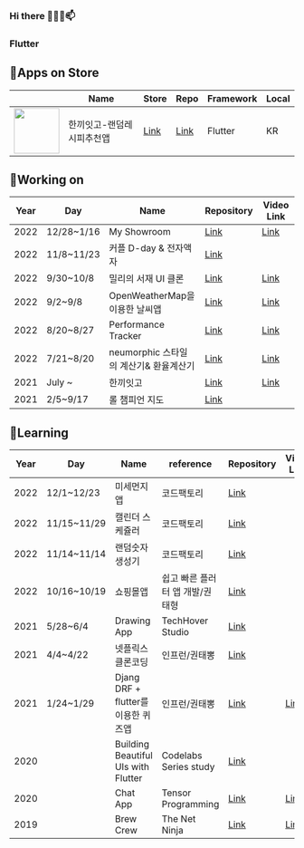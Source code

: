### Hi there 👋🌱🔭📫

### Flutter
## 🛒Apps on Store

|    | Name | Store  | Repo | Framework  | Local |
| ------------- | ------------- | ------------- | ------------- | ------------- | ------------- |
| [<img src="https://user-images.githubusercontent.com/32862869/203456482-55635bf5-43d6-4d7b-b22e-3f35bbb0d46c.png" width="80" height="80"/>](https://play.google.com/store/apps/details?id=com.kangsudal.whateatgo)  | 한끼잇고-랜덤레시피추천앱  | [Link](https://play.google.com/store/apps/details?id=com.kangsudal.whateatgo)  |  [Link](https://github.com/kangsudal/whats_for_dinner) | Flutter  | KR  |





## 🔭Working on

| Year  | Day | Name  | Repository | Video Link  |
| ------------- | ------------- | ------------- | ------------- | ------------- |
| 2022  | 12/28~1/16  | My Showroom  | [Link](https://github.com/kangsudal/my_showroom)  | [Link](https://kangsudal.github.io)  |
| 2022  | 11/8~11/23  | 커플 D-day & 전자액자  | [Link](https://github.com/kangsudal/u_and_i)  |   |
| 2022  | 9/30~10/8  | 밀리의 서재 UI 클론  | [Link](https://github.com/kangsudal/millie)  | [Link](https://kangsudal.tistory.com/entry/%EB%B0%80%EB%A6%AC%EC%9D%98-%EC%84%9C%EC%9E%AC-UI-%ED%81%B4%EB%A1%A0)  |
| 2022  | 9/2~9/8  | OpenWeatherMap을 이용한 날씨앱 | [Link](https://github.com/kangsudal/my_openweather_map) | [Link](https://kangsudal.tistory.com/entry/%EB%82%A0%EC%94%A8%EC%95%B1) |
| 2022  | 8/20~8/27 | Performance Tracker | [Link](https://github.com/kangsudal/performance_tracker)|[Link](https://kangsudal.tistory.com/entry/Performance-Tracker) | 
| 2022  | 7/21~8/20  | neumorphic 스타일의 계산기& 환율계산기 | [Link](https://github.com/kangsudal/calculator_neumorphic) | [Link](https://kangsudal.tistory.com/entry/%EA%B3%84%EC%82%B0%EA%B8%B0%ED%99%98%EC%9C%A8%EA%B3%84%EC%82%B0%EA%B8%B0)|
| 2021  | July ~  | 한끼잇고 | [Link](https://kangsudal.tistory.com/entry/%ED%95%9C%EB%81%BC%EC%9E%87%EA%B3%A0) | [Link](https://medium.com/@kangsudal/%EA%B3%84%EC%86%8D-%EB%B2%84%EB%A0%A4%EC%A0%B8%EC%95%BC%ED%95%A0%EA%B9%8C-d0c9cf1e7639) |
| 2021  | 2/5~9/17 | 롤 챔피언 지도 |[Link](https://github.com/kangsudal/lol-dart)||


## 🌱Learning
| Year  | Day |Name | reference |	Repository | Video Link
| ------------- | ------------- | ------------- | ------------- | ------------- | ------------- |
2022|	12/1~12/23|	미세먼지 앱|	코드팩토리|	[Link](https://github.com/kangsudal/dusty)||
2022|	11/15~11/29|	캘린더 스케쥴러|	코드팩토리|	[Link](https://github.com/kangsudal/calendar_scheduler)||
2022|	11/14~11/14|	랜덤숫자 생성기|	코드팩토리|	[Link](https://github.com/kangsudal/random_number_generator)|	|
2022|	10/16~10/19|	쇼핑몰앱|	쉽고 빠른 플러터 앱 개발/권태형|	[Link](https://github.com/kangsudal/flutter_shopping_mall)|	|
2021|	5/28~6/4|	Drawing App|	TechHover Studio|	[Link](https://github.com/kangsudal/custom_paint)|	|
2021|	4/4~4/22|	넷플릭스 클론코딩|	인프런/권태뽕|	[Link](https://github.com/kangsudal/kkungflix)|	|
2021|	1/24~1/29|	Djang DRF + flutter를 이용한 퀴즈앱|	인프런/권태뽕|	[Link](https://github.com/kangsudal/flutter_mobileapp_quiz_test)|	[Link](https://github.com/kangsudal/drf_quiz_test)|
2020|		|Building Beautiful UIs with Flutter|	Codelabs Series study|	[Link](https://github.com/kangsudal/Adding-Google-Maps)|	|
2020|		|Chat App|	Tensor Programming|	[Link](https://github.com/kangsudal/chat_app)|	[Link](https://www.youtube.com/watch?v=1bNME5FWWXk)|
2019|		|Brew Crew|	The Net Ninja|	[Link](https://github.com/kangsudal/brew-crew)|	[Link](https://www.youtube.com/watch?v=Wa0rdbb53I8&list=PL4cUxeGkcC9j--TKIdkb3ISfRbJeJYQwC&index=2)|

